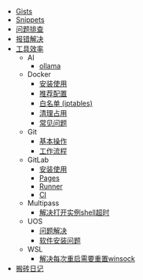 - [Gists](/notes/gists)
- [Snippets](/notes/snippets)
- [问题排查](/notes/debug)
- [报错解决](/notes/error)
- [工具效率](/notes/tools/)
  - AI
    - [ollama](/notes/tools/ai/ai-ollama)
  - Docker
    - [安装使用](/notes/tools/docker/docker-install)
    - [推荐配置](/notes/tools/docker/docker-daemon)
    - [白名单 (iptables)](/notes/tools/docker/docker-network)
    - [清理占用](/notes/tools/docker/docker-clean)
    - [常见问题](/notes/tools/docker/docker-faq)
  - Git
    - [基本操作](/notes/tools/git/git-cmd)
    - [工作流程](/notes/tools/git/git-flow)
  - GitLab
    - [安装使用](/notes/tools/gitlab/gitlab-install)
    - [Pages](/notes/tools/gitlab/gitlab-pages)
    - [Runner](/notes/tools/gitlab/gitlab-runner)
    - [CI](/notes/tools/gitlab/gitlab-ci)
  - Multipass
    - [解决打开实例shell超时](/notes/tools/multipass/multipass-timeout)
  - UOS
    - [问题解决](/notes/tools/uos/uos-faq)
    - [软件安装问题](/notes/tools/uos/uos-software)
  - WSL
    - [解决每次重启需要重置winsock](/notes/tools/wsl/wsl-winsock)
- [搬砖日记](/notes/daily)